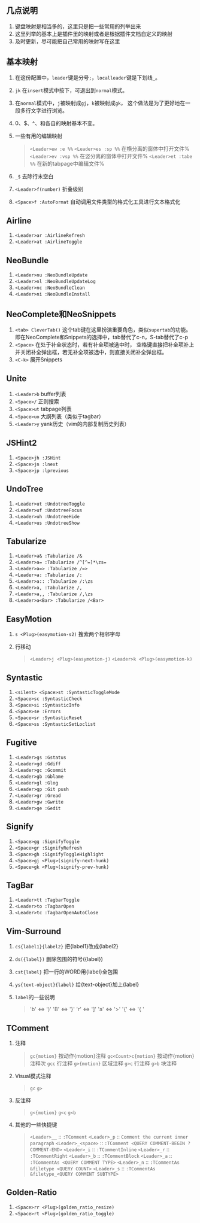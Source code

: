 ## 几点说明
1. 键盘映射是相当多的，这里只是把一些常用的列举出来
2. 这里列举的基本上是插件里的映射或者是根据插件文档自定义的映射
3. 及时更新，尽可能把自己常用的映射写在这里

## 基本映射
1. 在这份配置中，`leader`键是分号`;`，`localleader`键是下划线`_`。
1. `jk` 在`insert`模式中按下，可退出到`normal`模式。
1. 在`normal`模式中，`j`被映射成`gj`，`k`被映射成`gk`，
这个做法是为了更好地在一段多行文字进行浏览。
1. 0、$、^、<HOME>和<END>各自的映射基本不变。
1. 一些有用的编辑映射

   > `<Leader>ew :e %%`
   > `<Leader>es :sp %%` 在横分离的窗体中打开文件%
   > `<Leader>ev :vsp %%` 在竖分离的窗体中打开文件%
   > `<Leader>et :tabe %%` 在新的tabpage中编辑文件%

1. `_$` 去除行末空白
1. `<Leader>f(number)` 折叠级别
1. `<Space>f :AutoFormat` 自动调用文件类型的格式化工具进行文本格式化

## Airline
1. `<Leader>ar :AirlineRefresh`
1. `<Leader>at :AirlineToggle`

## NeoBundle
1. `<Leader>nu :NeoBundleUpdate`
1. `<Leader>nl :NeoBundleUpdateLog`
1. `<Leader>nc :NeoBundleClean`
1. `<Leader>ni :NeoBundleInstall`

## NeoComplete和NeoSnippets
1. `<tab> CleverTab()` 这个tab键在这里扮演重要角色，类似`supertab`的功能。
即在NeoComplete和Snippets的选择中，tab替代了c-n，S-tab替代了c-p
1. `<Space>` 在处于补全状态时，若有补全项被选中时，
空格键直接把补全项补上并关闭补全弹出框，若无补全项被选中，则直接关闭补全弹出框。
1. `<C-k>` 展开Snippets

## Unite
1. `<Leader>b` buffer列表
1. `<Space>/` 正则搜索
1. `<Space>ut` tabpage列表
1. `<Space>uo` 大纲列表（类似于tagbar）
1. `<Leader>y` yank历史（vim的内部复制历史列表）

## JSHint2
1. `<Space>jh :JSHint`
1. `<Space>jn :lnext`
1. `<Space>jp :lprevious`

## UndoTree
1. `<Leader>ut :UndotreeToggle`
1. `<Leader>uf :UndotreeFocus`
1. `<Leader>uh :UndotreeHide`
1. `<Leader>us :UndotreeShow`

## Tabularize
1. `<Leader>a& :Tabularize /&`
1. `<Leader>a= :Tabularize /^[^=]*\zs=`
1. `<Leader>a=> :Tabularize /=>`
1. `<Leader>a: :Tabularize /:`
1. `<Leader>a:: :Tabularize /:\zs`
1. `<Leader>a, :Tabularize /,`
1. `<Leader>a,, :Tabularize /,\zs`
1. `<Leader>a<Bar> :Tabularize /<Bar>`

## EasyMotion
1. `s <Plug>(easymotion-s2)` 搜索两个相邻字母
1. 行移动

    >  `<Leader>j <Plug>(easymotion-j)`
    >  `<Leader>k <Plug>(easymotion-k)`

## Syntastic
1. `<silent> <Space>st :SyntasticToggleMode`
1. `<Space>sc :SyntasticCheck`
1. `<Space>si :SyntasticInfo`
1. `<Space>se :Errors`
1. `<Space>sr :SyntasticReset`
1. `<Space>ss :SyntasticSetLoclist`

## Fugitive
1. `<Leader>gs :Gstatus`
1. `<Leader>gd :Gdiff`
1. `<Leader>gc :Gcommit`
1. `<Leader>gb :Gblame`
1. `<Leader>gl :Glog`
1. `<Leader>gp :Git push`
1. `<Leader>gr :Gread`
1. `<Leader>gw :Gwrite`
1. `<Leader>ge :Gedit`

## Signify
1. `<Space>gg :SignifyToggle`
1. `<Space>gr :SignifyRefresh`
1. `<Space>gh :SignifyToggleHighlight`
1. `<Space>gj <Plug>(signify-next-hunk)`
1. `<Space>gk <Plug>(signify-prev-hunk)`

## TagBar
1. `<Leader>tt :TagbarToggle`
1. `<Leader>to :TagbarOpen`
1. `<Leader>tc :TagbarOpenAutoClose`

## Vim-Surround
1. `cs{label1}{label2}` 把{label1}改成{label2}
2. `ds({label})` 删除包围的符号({label})
1. `cst{label}` 把一行的WORD用{label}全包围
1. `ys{text-object}{label}` 给{text-object}加上{label}
1. `label`的一些说明

    > 'b' <=> ')'
    > 'B' <=> '}'
    > 'r' <=> ']'
    > 'a' <=> '>'
    > '{' <=> '{ '

## TComment
1. 注释

    > `gc{motion}` 按动作{motion}注释
    > `gc<Count>c{motion}` 按动作{motion}注释<Count>次
    > `gcc` 行注释
    > `g>{motion}` 区域注释
    > `g>c` 行注释
    > `g>b` 块注释

1. Visual模式注释

    > `gc`
    > `g>`

2. 反注释

    > `g<{motion}`
    > `g<c`
    > `g<b`

1. 其他的一些快捷键

    > `<Leader>__`       :: `:TComment`
    > `<Leader>_p`       :: `Comment the current inner paragraph`
    > `<Leader>_<space>` :: `:TComment <QUERY COMMENT-BEGIN ?COMMENT-END>`
    > `<Leader>_i`       :: `:TCommentInline`
    > `<Leader>_r`       :: `:TCommentRight`
    > `<Leader>_b`       :: `:TCommentBlock`
    > `<Leader>_a`       :: `:TCommentAs <QUERY COMMENT TYPE>`
    > `<Leader>_n`       :: `:TCommentAs &filetype <QUERY COUNT>`
    > `<Leader>_s`       :: `:TCommentAs &filetype_<QUERY COMMENT SUBTYPE>`

## Golden-Ratio
1. `<Space>rr <Plug>(golden_ratio_resize)`
2. `<Space>rt <Plug>(golden_ratio_toggle)`
